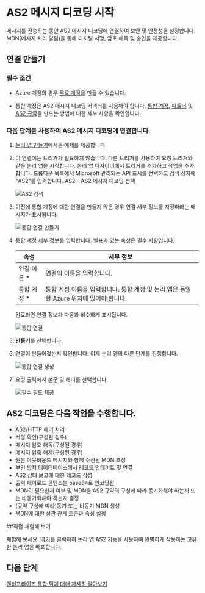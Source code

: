 <properties 
	pageTitle="엔터프라이즈 통합 팩 AS2 메시지 디코딩 커넥터에 대해 알아보기 | Microsoft Azure 앱 서비스 | Microsoft Azure" 
	description="엔터프라이즈 통합 팩 및 논리 앱에서 파트너를 사용하는 방법 알아보기" 
	services="logic-apps" 
	documentationCenter=".net,nodejs,java"
	authors="padmavc" 
	manager="erikre" 
	editor=""/>

<tags 
	ms.service="logic-apps" 
	ms.workload="integration" 
	ms.tgt_pltfrm="na" 
	ms.devlang="na" 
	ms.topic="article" 
	ms.date="08/15/2016" 
	ms.author="padmavc"/>

# AS2 메시지 디코딩 시작

메시지를 전송하는 동안 AS2 메시지 디코딩에 연결하여 보안 및 안정성을 설정합니다. MDN(메시지 처리 알림)을 통해 디지털 서명, 암호 해독 및 승인을 제공합니다.

## 연결 만들기

### 필수 조건

* Azure 계정의 경우 [무료 계정](https://azure.microsoft.com/free)을 만들 수 있습니다.

* 통합 계정은 AS2 메시지 디코딩 커넥터를 사용해야 합니다. [통합 계정](./app-service-logic-enterprise-integration-create-integration-account.md), [파트너](./app-service-logic-enterprise-integration-partners.md) 및 [AS2 규약](./app-service-logic-enterprise-integration-as2.md)을 만드는 방법에 대한 세부 사항을 확인합니다.

### 다음 단계를 사용하여 AS2 메시지 디코딩에 연결합니다.

1. [논리 앱 만들기](./app-service-logic-create-a-logic-app.md)에서는 예제를 제공합니다.

2. 이 연결에는 트리거가 필요하지 않습니다. 다른 트리거를 사용하여 요청 트리거와 같은 논리 앱을 시작합니다. 논리 앱 디자이너에서 트리거를 추가하고 작업을 추가합니다. 드롭다운 목록에서 Microsoft 관리되는 API 표시를 선택하고 검색 상자에 "AS2"를 입력합니다. AS2 – AS2 메시지 디코딩 선택

	![AS2 검색](./media/app-service-logic-enterprise-integration-AS2connector/as2decodeimage1.png)

3. 이전에 통합 계정에 대한 연결을 만들지 않은 경우 연결 세부 정보를 지정하라는 메시지가 표시됩니다.

	![통합 연결 만들기](./media/app-service-logic-enterprise-integration-AS2connector/as2decodeimage2.png)

4. 통합 계정 세부 정보를 입력합니다. 별표가 있는 속성은 필수 사항입니다.

	| 속성 | 세부 정보 |
	| --------   | ------- |
	| 연결 이름 * | 연결의 이름을 입력합니다. |
	| 통합 계정 * | 통합 계정 이름을 입력합니다. 통합 계정 및 논리 앱은 동일한 Azure 위치에 있어야 합니다. |

  	완료되면 연결 정보가 다음과 비슷하게 표시됩니다.

  	![통합 연결](./media/app-service-logic-enterprise-integration-AS2connector/as2decodeimage3.png)

5. **만들기**를 선택합니다.
	
6. 연결이 만들어졌는지 확인합니다. 이제 논리 앱의 다른 단계를 진행합니다.

	![통합 연결 생성](./media/app-service-logic-enterprise-integration-AS2connector/as2decodeimage4.png)

7. 요청 출력에서 본문 및 헤더를 선택합니다.

	![필수 필드 제공](./media/app-service-logic-enterprise-integration-AS2connector/as2decodeimage5.png)

## AS2 디코딩은 다음 작업을 수행합니다.

* AS2/HTTP 헤더 처리
* 서명 확인(구성된 경우)
* 메시지 암호 해독(구성된 경우)
* 메시지 압축 해제(구성된 경우)
* 원본 아웃바운드 메시지와 함께 수신된 MDN 조정
* 부인 방지 데이터베이스에서 레코드 업데이트 및 연결
* AS2 상태 보고에 대한 레코드 작성
* 출력 페이로드 콘텐츠는 base64로 인코딩됨
* MDN이 필요한지 여부 및 MDN을 AS2 규약의 구성에 따라 동기화해야 하는지 또는 비동기화해야 하는지 결정
* (규약 구성에 따라)동기 또는 비동기 MDN 생성
* MDN에 대한 상관 관계 토큰과 속성 설정

##직접 체험해 보기

체험해 보세요. [여기](https://azure.microsoft.com/documentation/templates/201-logic-app-as2-send-receive/)를 클릭하여 논리 앱 AS2 기능을 사용하여 완벽하게 작동하는 고유한 논리 앱을 배포합니다.

## 다음 단계

[엔터프라이즈 통합 팩에 대해 자세히 알아보기](./app-service-logic-enterprise-integration-overview.md "엔터프라이즈 통합 팩에 대해 알아보기")

<!---HONumber=AcomDC_0914_2016-->